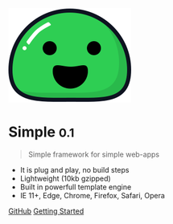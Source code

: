 ![logo](_media/icon.svg)

# Simple <small>0.1</small>

> Simple framework for simple web-apps

- It is plug and play, no build steps
- Lightweight (10kb gzipped)
- Built in powerfull template engine
- IE 11+, Edge, Chrome, Firefox, Safari, Opera 


[GitHub](https://github.com/fehmi/simple/)
[Getting Started](#docsify)
